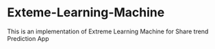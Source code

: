 Exteme-Learning-Machine
=======================

This is an implementation of Extreme Learning Machine for Share trend Prediction App
